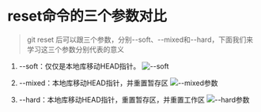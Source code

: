 # reset命令的三个参数对比

> git reset 后可以跟三个参数，分别--soft、--mixed和--hard，下面我们来学习这三个参数分别代表的意义


1. --soft：仅仅是本地库移动HEAD指针。
    <img :src="$withBase('/images/git/reset-soft参数.png')" alt="--soft">

2. --mixed：本地库移动HEAD指针，并重置暂存区
    <img :src="$withBase('/images/git/reset-mixed参数.png')" alt="--mixed参数">

3. --hard：本地库移动HEAD指针，重置暂存区，并重置工作区
    <img :src="$withBase('/images/git/reset-hard参数.png')" alt="--hard参数">

